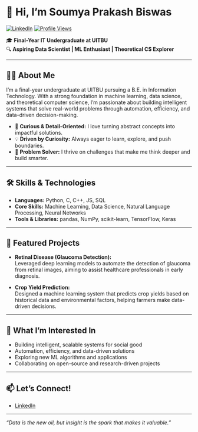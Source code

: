 # 👋 Hi, I’m Soumya Prakash Biswas

[![LinkedIn](https://img.shields.io/badge/LinkedIn-blue?logo=linkedin&logoColor=white&style=flat-square)](https://www.linkedin.com/in/soumya-prakash-biswas-630bab240/)
[![Profile Views](https://komarev.com/ghpvc/?username=soumyaPbiswas&style=flat-square)](https://github.com/soumyaPbiswas)

🎓 **Final-Year IT Undergraduate at UITBU**  
🔍 **Aspiring Data Scientist | ML Enthusiast | Theoretical CS Explorer**

---

## 👨‍💻 About Me

I’m a final-year undergraduate at UITBU pursuing a B.E. in Information Technology. With a strong foundation in machine learning, data science, and theoretical computer science, I’m passionate about building intelligent systems that solve real-world problems through automation, efficiency, and data-driven decision-making.

- 🧠 **Curious & Detail-Oriented:** I love turning abstract concepts into impactful solutions.
- 💡 **Driven by Curiosity:** Always eager to learn, explore, and push boundaries.
- 🤖 **Problem Solver:** I thrive on challenges that make me think deeper and build smarter.

---

## 🛠️ Skills & Technologies

- **Languages:** Python, C, C++, JS, SQL
- **Core Skills:** Machine Learning, Data Science, Natural Language Processing, Neural Networks
- **Tools & Libraries:** pandas, NumPy, scikit-learn, TensorFlow, Keras

---

## 🚀 Featured Projects

- **Retinal Disease (Glaucoma Detection):**  
  Leveraged deep learning models to automate the detection of glaucoma from retinal images, aiming to assist healthcare professionals in early diagnosis.

- **Crop Yield Prediction:**  
  Designed a machine learning system that predicts crop yields based on historical data and environmental factors, helping farmers make data-driven decisions.

---

## 🌱 What I’m Interested In

- Building intelligent, scalable systems for social good
- Automation, efficiency, and data-driven solutions
- Exploring new ML algorithms and applications
- Collaborating on open-source and research-driven projects

---

## 📫 Let’s Connect!

- [LinkedIn](https://www.linkedin.com/in/soumya-prakash-biswas-630bab240/)

---

*“Data is the new oil, but insight is the spark that makes it valuable.”*
